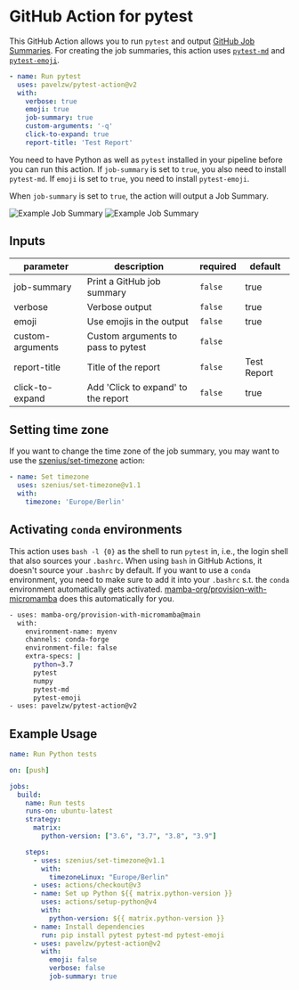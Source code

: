 # GitHub Action for pytest

This GitHub Action allows you to run `pytest` and output [GitHub Job Summaries](https://github.blog/2022-05-09-supercharging-github-actions-with-job-summaries/). For creating the job summaries, this action uses [`pytest-md`](https://github.com/hackebrot/pytest-md) and [`pytest-emoji`](https://github.com/hackebrot/pytest-emoji).

```yaml
- name: Run pytest
  uses: pavelzw/pytest-action@v2
  with:
    verbose: true
    emoji: true
    job-summary: true
    custom-arguments: '-q'
    click-to-expand: true
    report-title: 'Test Report'
```

You need to have Python as well as `pytest` installed in your pipeline before you can run this action. If `job-summary` is set to `true`, you also need to install `pytest-md`. If `emoji` is set to `true`, you need to install `pytest-emoji`.

When `job-summary` is set to `true`, the action will output a Job Summary.

![Example Job Summary](./.github/assets/summary-example-light.png#gh-light-mode-only)
![Example Job Summary](./.github/assets/summary-example-dark.png#gh-dark-mode-only)

<!-- action-docs-inputs -->
## Inputs

| parameter | description | required | default |
| --- | --- | --- | --- |
| job-summary | Print a GitHub job summary | `false` | true |
| verbose | Verbose output | `false` | true |
| emoji | Use emojis in the output | `false` | true |
| custom-arguments | Custom arguments to pass to pytest | `false` |  |
| report-title | Title of the report | `false` | Test Report |
| click-to-expand | Add 'Click to expand' to the report | `false` | true |
<!-- action-docs-inputs -->

## Setting time zone

If you want to change the time zone of the job summary, you may want to use the [szenius/set-timezone](https://github.com/marketplace/actions/set-timezone) action:
```yaml
- name: Set timezone
  uses: szenius/set-timezone@v1.1
  with:
    timezone: 'Europe/Berlin'
```

## Activating `conda` environments

This action uses `bash -l {0}` as the shell to run `pytest` in, 
i.e., the login shell that also sources your `.bashrc`. 
When using `bash` in GitHub Actions, it doesn't source your `.bashrc` by default. 
If you want to use a `conda` environment, you need to make sure to add it into your `.bashrc` s.t. 
the `conda` environment automatically gets activated. 
[mamba-org/provision-with-micromamba](https://github.com/mamba-org/provision-with-micromamba) 
does this automatically for you.

```bash
- uses: mamba-org/provision-with-micromamba@main
  with:
    environment-name: myenv
    channels: conda-forge
    environment-file: false
    extra-specs: |
      python=3.7
      pytest
      numpy
      pytest-md
      pytest-emoji
- uses: pavelzw/pytest-action@v2
```

## Example Usage

```yaml
name: Run Python tests

on: [push]

jobs:
  build:
    name: Run tests
    runs-on: ubuntu-latest
    strategy:
      matrix:
        python-version: ["3.6", "3.7", "3.8", "3.9"]

    steps:
      - uses: szenius/set-timezone@v1.1
        with:
          timezoneLinux: "Europe/Berlin"
      - uses: actions/checkout@v3
      - name: Set up Python ${{ matrix.python-version }}
        uses: actions/setup-python@v4
        with:
          python-version: ${{ matrix.python-version }}
      - name: Install dependencies
        run: pip install pytest pytest-md pytest-emoji
      - uses: pavelzw/pytest-action@v2
        with:
          emoji: false
          verbose: false
          job-summary: true
```
